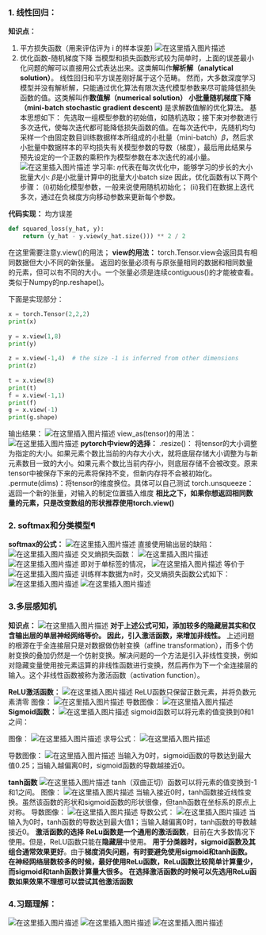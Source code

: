 ﻿### 1. 线性回归：
**知识点：**
1. 平方损失函数（用来评估评为 i 的样本误差)
![在这里插入图片描述](https://img-blog.csdnimg.cn/20200214134439747.png)
2. 优化函数-随机梯度下降
当模型和损失函数形式较为简单时，上面的误差最小化问题的解可以直接用公式表达出来。这类解叫作**解析解（analytical solution）**。
线性回归和平方误差刚好属于这个范畴。
然而，大多数深度学习模型并没有解析解，只能通过优化算法有限次迭代模型参数来尽可能降低损失函数的值。这类解叫作**数值解（numerical solution）**
**小批量随机梯度下降（mini-batch stochastic gradient descent)** 是求解数值解的优化算法。
基本思想如下：
先选取一组模型参数的初始值，如随机选取；接下来对参数进行多次迭代，使每次迭代都可能降低损失函数的值。在每次迭代中，先随机均匀采样一个由固定数目训练数据样本所组成的小批量（mini-batch）$\beta$，然后求小批量中数据样本的平均损失有关模型参数的导数（梯度），最后用此结果与预先设定的一个正数的乘积作为模型参数在本次迭代的减小量。
![在这里插入图片描述](https://img-blog.csdnimg.cn/20200214140135721.png)
学习率: $\eta$代表在每次优化中，能够学习的步长的大小
批量大小: $\beta$是小批量计算中的批量大小batch size
因此，优化函数有以下两个步骤：
(i)初始化模型参数，一般来说使用随机初始化；
(ii)我们在数据上迭代多次，通过在负梯度方向移动参数来更新每个参数。

**代码实现：**
均方误差
```python
def squared_loss(y_hat, y): 
    return (y_hat - y.view(y_hat.size())) ** 2 / 2
```
在这里需要注意y.view()的用法；
**view的用法：**
torch.Tensor.view会返回具有相同数据但大小不同的新张量。 返回的张量必须有与原张量相同的数据和相同数量的元素，但可以有不同的大小。一个张量必须是连续contiguous()的才能被查看。类似于Numpy的np.reshape()。

下面是实现部分：
```python
x = torch.Tensor(2,2,2)
print(x)
 
y = x.view(1,8)
print(y)
 
z = x.view(-1,4)  # the size -1 is inferred from other dimensions
print(z)
 
t = x.view(8)
print(t)
f = x.view(-1,1)
print(f)
g = x.view(-1)
print(g.shape)
```
输出结果：
![在这里插入图片描述](https://img-blog.csdnimg.cn/20200214141512634.png?x-oss-process=image/watermark,type_ZmFuZ3poZW5naGVpdGk,shadow_10,text_aHR0cHM6Ly9ibG9nLmNzZG4ubmV0L2N5X2JlbGlldg==,size_16,color_FFFFFF,t_70)
view_as(tensor)的用法：
![在这里插入图片描述](https://img-blog.csdnimg.cn/20200214142441924.png?x-oss-process=image/watermark,type_ZmFuZ3poZW5naGVpdGk,shadow_10,text_aHR0cHM6Ly9ibG9nLmNzZG4ubmV0L2N5X2JlbGlldg==,size_16,color_FFFFFF,t_70)
**pytorch中view的选择：**
.resize()： 将tensor的大小调整为指定的大小。如果元素个数比当前的内存大小大，就将底层存储大小调整为与新元素数目一致的大小。如果元素个数比当前内存小，则底层存储不会被改变。原来tensor中被保存下来的元素将保持不变，但新内存将不会被初始化。
.permute(dims)：将tensor的维度换位。具体可以自己测试
torch.unsqueeze：返回一个新的张量，对输入的制定位置插入维度
**相比之下，如果你想返回相同数量的元素，只是改变数组的形状推荐使用torch.view()**
### 2. softmax和分类模型¶
**softmax的公式：**
![在这里插入图片描述](https://img-blog.csdnimg.cn/20200214143213385.png)
直接使用输出层的缺陷：
![在这里插入图片描述](https://img-blog.csdnimg.cn/20200214143256140.png)
交叉熵损失函数：
![在这里插入图片描述](https://img-blog.csdnimg.cn/20200214143444496.png)
![在这里插入图片描述](https://img-blog.csdnimg.cn/2020021414425558.png)
即对于单标签的情况，
![在这里插入图片描述](https://img-blog.csdnimg.cn/20200214144856343.png)
等价于
![在这里插入图片描述](https://img-blog.csdnimg.cn/20200214144926808.png)
训练样本数据为n时，交叉熵损失函数公式如下：
![在这里插入图片描述](https://img-blog.csdnimg.cn/20200214144109377.png)
![在这里插入图片描述](https://img-blog.csdnimg.cn/20200214144954534.png)
### 3.多层感知机
**知识点：**
![在这里插入图片描述](https://img-blog.csdnimg.cn/20200214145352262.png?x-oss-process=image/watermark,type_ZmFuZ3poZW5naGVpdGk,shadow_10,text_aHR0cHM6Ly9ibG9nLmNzZG4ubmV0L2N5X2JlbGlldg==,size_16,color_FFFFFF,t_70)
**对于上述公式可知，添加较多的隐藏层其实和仅含输出层的单层神经网络等价。
因此，引入激活函数，来增加非线性。**
上述问题的根源在于全连接层只是对数据做仿射变换（affine transformation），而多个仿射变换的叠加仍然是一个仿射变换。解决问题的一个方法是引入非线性变换，例如对隐藏变量使用按元素运算的非线性函数进行变换，然后再作为下一个全连接层的输入。这个非线性函数被称为激活函数（activation function）。

**ReLU激活函数：**
![在这里插入图片描述](https://img-blog.csdnimg.cn/20200214145648210.png)
ReLU函数只保留正数元素，并将负数元素清零
图像：
![在这里插入图片描述](https://img-blog.csdnimg.cn/20200214145755356.png?x-oss-process=image/watermark,type_ZmFuZ3poZW5naGVpdGk,shadow_10,text_aHR0cHM6Ly9ibG9nLmNzZG4ubmV0L2N5X2JlbGlldg==,size_16,color_FFFFFF,t_70)
导数图像：
![在这里插入图片描述](https://img-blog.csdnimg.cn/20200214145815219.png?x-oss-process=image/watermark,type_ZmFuZ3poZW5naGVpdGk,shadow_10,text_aHR0cHM6Ly9ibG9nLmNzZG4ubmV0L2N5X2JlbGlldg==,size_16,color_FFFFFF,t_70)
**Sigmoid函数：**
![在这里插入图片描述](https://img-blog.csdnimg.cn/20200214145918572.png)
sigmoid函数可以将元素的值变换到0和1之间：

图像：
![在这里插入图片描述](https://img-blog.csdnimg.cn/20200214145953401.png?x-oss-process=image/watermark,type_ZmFuZ3poZW5naGVpdGk,shadow_10,text_aHR0cHM6Ly9ibG9nLmNzZG4ubmV0L2N5X2JlbGlldg==,size_16,color_FFFFFF,t_70)
求导公式：
![在这里插入图片描述](https://img-blog.csdnimg.cn/20200214150040722.png)

导数图像：
![在这里插入图片描述](https://img-blog.csdnimg.cn/20200214150017913.png?x-oss-process=image/watermark,type_ZmFuZ3poZW5naGVpdGk,shadow_10,text_aHR0cHM6Ly9ibG9nLmNzZG4ubmV0L2N5X2JlbGlldg==,size_16,color_FFFFFF,t_70)
当输入为0时，sigmoid函数的导数达到最大值0.25；当输入越偏离0时，sigmoid函数的导数越接近0。

**tanh函数**
![在这里插入图片描述](https://img-blog.csdnimg.cn/20200214150132316.png)
tanh（双曲正切）函数可以将元素的值变换到-1和1之间。
图像：
![在这里插入图片描述](https://img-blog.csdnimg.cn/20200214150210539.png?x-oss-process=image/watermark,type_ZmFuZ3poZW5naGVpdGk,shadow_10,text_aHR0cHM6Ly9ibG9nLmNzZG4ubmV0L2N5X2JlbGlldg==,size_16,color_FFFFFF,t_70)
当输入接近0时，tanh函数接近线性变换。虽然该函数的形状和sigmoid函数的形状很像，但tanh函数在坐标系的原点上对称。
导数图像：
![在这里插入图片描述](https://img-blog.csdnimg.cn/20200214150252147.png?x-oss-process=image/watermark,type_ZmFuZ3poZW5naGVpdGk,shadow_10,text_aHR0cHM6Ly9ibG9nLmNzZG4ubmV0L2N5X2JlbGlldg==,size_16,color_FFFFFF,t_70)
导数公式：
![在这里插入图片描述](https://img-blog.csdnimg.cn/20200214150310724.png)
当输入为0时，tanh函数的导数达到最大值1；当输入越偏离0时，tanh函数的导数越接近0。
**激活函数的选择**
**ReLu函数是一个通用的激活函数**，目前在大多数情况下使用。但是，ReLU函数只能在**隐藏层**中使用。
**用于分类器时，sigmoid函数及其组合通常效果更好**。由于**梯度消失问题，有时要避免使用sigmoid和tanh函数。**
**在神经网络层数较多的时候，最好使用ReLu函数，ReLu函数比较简单计算量少，而sigmoid和tanh函数计算量大很多。**
**在选择激活函数的时候可以先选用ReLu函数如果效果不理想可以尝试其他激活函数**
### 4.习题理解：
![在这里插入图片描述](https://img-blog.csdnimg.cn/20200214150551187.png)
![在这里插入图片描述](https://img-blog.csdnimg.cn/20200214150646926.png?x-oss-process=image/watermark,type_ZmFuZ3poZW5naGVpdGk,shadow_10,text_aHR0cHM6Ly9ibG9nLmNzZG4ubmV0L2N5X2JlbGlldg==,size_16,color_FFFFFF,t_70)
![在这里插入图片描述](https://img-blog.csdnimg.cn/20200214150739633.png?x-oss-process=image/watermark,type_ZmFuZ3poZW5naGVpdGk,shadow_10,text_aHR0cHM6Ly9ibG9nLmNzZG4ubmV0L2N5X2JlbGlldg==,size_16,color_FFFFFF,t_70)
